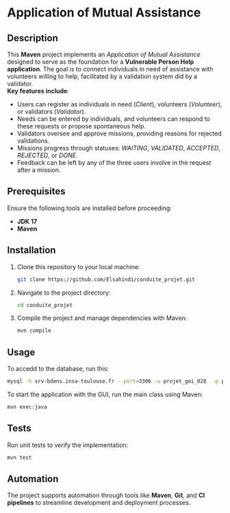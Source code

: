 # Application of Mutual Assistance

## Description
This **Maven** project implements an *Application of Mutual Assistance* designed to serve as the foundation for a **Vulnerable Person Help application**. The goal is to connect individuals in need of assistance with volunteers willing to help, facilitated by a validation system did by a validator.  
**Key features include**:
- Users can register as individuals in need (*Client*), volunteers (*Volunteer*), or validators (*Validator*).
- Needs can be entered by individuals, and volunteers can respond to these requests or propose spontaneous help.
- Validators oversee and approve missions, providing reasons for rejected validations.
- Missions progress through statuses: *WAITING*, *VALIDATED*, *ACCEPTED*, *REJECTED*, or *DONE*.
- Feedback can be left by any of the three users involve in the request after a mission.

## Prerequisites
Ensure the following tools are installed before proceeding:
- **JDK 17**
- **Maven**

## Installation
1. Clone this repository to your local machine:
   ```bash
   git clone https://github.com/Elsahindi/conduite_projet.git
   ```
2. Navigate to the project directory:
   ```bash
   cd conduite_projet
   ```
3. Compile the project and manage dependencies with Maven:
   ```bash
   mvn compile
   ```

## Usage
To accedd to the database, run this:
```bash
mysql -h srv-bdens.insa-toulouse.fr --port=3306 -u projet_gei_028  -p projet_gei_028
```
To start the application with the GUI, run the main class using Maven:
```bash
mvn exec:java
```

## Tests
Run unit tests to verify the implementation:
```bash
mvn test
```

## Automation
The project supports automation through tools like **Maven**, **Git**, and **CI pipelines** to streamline development and deployment processes.
